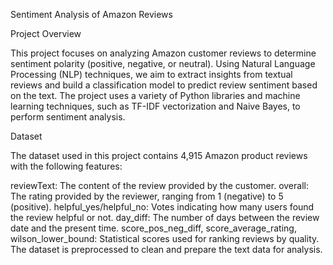 Sentiment Analysis of Amazon Reviews

Project Overview

This project focuses on analyzing Amazon customer reviews to determine sentiment polarity (positive, negative, or neutral). Using Natural Language Processing (NLP) techniques, we aim to extract insights from textual reviews and build a classification model to predict review sentiment based on the text. The project uses a variety of Python libraries and machine learning techniques, such as TF-IDF vectorization and Naive Bayes, to perform sentiment analysis.

Dataset

The dataset used in this project contains 4,915 Amazon product reviews with the following features:

reviewText: The content of the review provided by the customer.
overall: The rating provided by the reviewer, ranging from 1 (negative) to 5 (positive).
helpful_yes/helpful_no: Votes indicating how many users found the review helpful or not.
day_diff: The number of days between the review date and the present time.
score_pos_neg_diff, score_average_rating, wilson_lower_bound: Statistical scores used for ranking reviews by quality.
The dataset is preprocessed to clean and prepare the text data for analysis.






